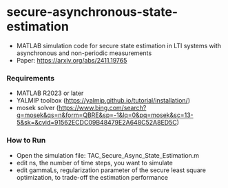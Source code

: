 # secure-asynchronous-state-estimation
- MATLAB simulation code for secure state estimation in LTI systems with asynchronous and non-periodic measurements
- Paper: https://arxiv.org/abs/2411.19765

### Requirements
- MATLAB R2023 or later
- YALMIP toolbox (https://yalmip.github.io/tutorial/installation/)
- mosek solver (https://www.bing.com/search?q=mosek&qs=n&form=QBRE&sp=-1&lq=0&pq=mosek&sc=13-5&sk=&cvid=91562ECDC09B48479E2A648C52A8ED5C)

### How to Run
- Open the simulation file: TAC_Secure_Async_State_Estimation.m
- edit ns, the number of time steps, you want to simulate
- edit gammaLs, regularization parameter of the secure least square optimization, to trade-off the estimation performance 
